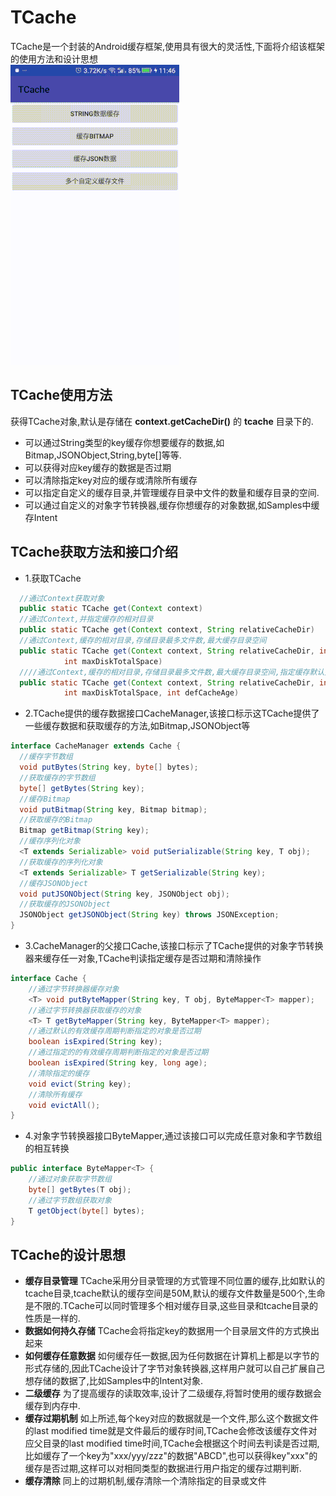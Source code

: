 # TCache

TCache是一个封装的Android缓存框架,使用具有很大的灵活性,下面将介绍该框架的使用方法和设计思想  
![TCacheSamples](png/tcache.gif)
## TCache使用方法
  获得TCache对象,默认是存储在 **context.getCacheDir()** 的 **tcache** 目录下的.  
  - 可以通过String类型的key缓存你想要缓存的数据,如Bitmap,JSONObject,String,byte[]等等.  
  - 可以获得对应key缓存的数据是否过期
  - 可以清除指定key对应的缓存或清除所有缓存
  - 可以指定自定义的缓存目录,并管理缓存目录中文件的数量和缓存目录的空间.
  - 可以通过自定义的对象字节转换器,缓存你想缓存的对象数据,如Samples中缓存Intent

## TCache获取方法和接口介绍
- 1.获取TCache
``` java
  //通过Context获取对象
  public static TCache get(Context context)
  //通过Context,并指定缓存的相对目录
  public static TCache get(Context context, String relativeCacheDir)
  //通过Context,缓存的相对目录,存储目录最多文件数,最大缓存目录空间
  public static TCache get(Context context, String relativeCacheDir, int maxDiskTotalCount,
            int maxDiskTotalSpace)
  ////通过Context,缓存的相对目录,存储目录最多文件数,最大缓存目录空间,指定缓存默认失效时间
  public static TCache get(Context context, String relativeCacheDir, int maxDiskTotalCount,
            int maxDiskTotalSpace, int defCacheAge)
```

- 2.TCache提供的缓存数据接口CacheManager,该接口标示这TCache提供了一些缓存数据和获取缓存的方法,如Bitmap,JSONObject等

``` java
interface CacheManager extends Cache {
  //缓存字节数组
  void putBytes(String key, byte[] bytes);
  //获取缓存的字节数组
  byte[] getBytes(String key);
  //缓存Bitmap
  void putBitmap(String key, Bitmap bitmap);
  //获取缓存的Bitmap
  Bitmap getBitmap(String key);
  //缓存序列化对象
  <T extends Serializable> void putSerializable(String key, T obj);
  //获取缓存的序列化对象
  <T extends Serializable> T getSerializable(String key);
  //缓存JSONObject
  void putJSONObject(String key, JSONObject obj);
  //获取缓存的JSONObject
  JSONObject getJSONObject(String key) throws JSONException;
}
```

- 3.CacheManager的父接口Cache,该接口标示了TCache提供的对象字节转换器来缓存任一对象,TCache判读指定缓存是否过期和清除操作

``` java
interface Cache {
    //通过字节转换器缓存对象
    <T> void putByteMapper(String key, T obj, ByteMapper<T> mapper);
    //通过字节转换器获取缓存的对象
    <T> T getByteMapper(String key, ByteMapper<T> mapper);
    //通过默认的有效缓存周期判断指定的对象是否过期
    boolean isExpired(String key);
    //通过指定的的有效缓存周期判断指定的对象是否过期
    boolean isExpired(String key, long age);
    //清除指定的缓存
    void evict(String key);
    //清除所有缓存
    void evictAll();
}
```

- 4.对象字节转换器接口ByteMapper,通过该接口可以完成任意对象和字节数组的相互转换

``` java
public interface ByteMapper<T> {
    //通过对象获取字节数组
    byte[] getBytes(T obj);
    //通过字节数组获取对象
    T getObject(byte[] bytes);
}
```

## TCache的设计思想
  
  - **缓存目录管理** TCache采用分目录管理的方式管理不同位置的缓存,比如默认的tcache目录,tcache默认的缓存空间是50M,默认的缓存文件数量是500个,生命是不限的.TCache可以同时管理多个相对缓存目录,这些目录和tcache目录的性质是一样的.
  - **数据如何持久存储** TCache会将指定key的数据用一个目录层文件的方式换出起来
  - **如何缓存任意数据** 如何缓存任一数据,因为任何数据在计算机上都是以字节的形式存储的,因此TCache设计了字节对象转换器,这样用户就可以自己扩展自己想存储的数据了,比如Samples中的Intent对象.
  - **二级缓存** 为了提高缓存的读取效率,设计了二级缓存,将暂时使用的缓存数据会缓存到内存中.
  - **缓存过期机制** 如上所述,每个key对应的数据就是一个文件,那么这个数据文件的last modified time就是文件最后的缓存时间,TCache会修改该缓存文件对应父目录的last modified time时间,TCache会根据这个时间去判读是否过期,比如缓存了一个key为"xxx/yyy/zzz"的数据"ABCD",也可以获得key"xxx"的缓存是否过期,这样可以对相同类型的数据进行用户指定的缓存过期判断.
  - **缓存清除** 同上的过期机制,缓存清除一个清除指定的目录或文件
